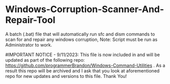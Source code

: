 # Windows-Corruption-Scanner-And-Repair-Tool
A batch (.bat) file that will automatically run sfc and dism commands to scan for and repair any windows corruption, Note: Script must be run as Administrator to work.

#IMPORTANT NOTICE - 9/11/2023:
This file is now included in and will be updated as part of the following repo: https://github.com/programmerBrandon/Windows-Command-Utilities . As a result this repo will be
archived and I ask that you look at aforementioned repo for new updates and versions to this file. Thank You!
